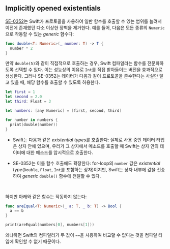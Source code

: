 ## Implicitly opened existentials

[SE-0352](https://github.com/apple/swift-evolutions/blob/main/proposals/0352-implicit-open-existentials.md)는 Swift가 프로토콜을 사용하여 일반 함수를 호출할 수 있는 범위를 늘려서 이전에 존재했던 다소 이상한 장벽을 제거한다. 예를 들어, 다음은 모든 종류의 `Numeric`으로 작동할 수 있는 *generic* 함수다:

```swift
func double<T: Numeric>(_ number: T) -> T {
  number * 2
}
```

만약 `double(5)`와 같이 직접적으로 호출하는 경우, Swift 컴파일러는 함수를 전문화하도록 선택할 수 있다. 이는 성능상의 이유로 `Int`를 직접 받아들이는 버전을 효과적으로 생성한다. 그러나 SE-0352는 데이터가 다음과 같이 프로토콜을 준수한다는 사실만 알고 있을 때, 해당 함수를 호출할 수 있도록 허용한다.

```swift
let first = 1
let second = 2.0
let third: Float = 3

let numbers: [any Numeric] = [first, second, third]

for number in numbers {
  print(double(number))
}
```

- Swift는 다음과 같은 *existential types*를 호출한다: 실제로 사용 중인 데이터 타입은 상자 안에 있으며, 우리가 그 상자에서 메소드를 호출할 때 Swift는 상자 안의 데이터에 대한 메소드를 암시적으로 호출한다. 

- SE-0352는 이를 함수 호출에도 확장한다: for-loop의 `number` 값은 *existential type*(`Double`, `Float`, `Int`를 포함하는 상자)이지만, Swift는 상자 내부에 값을 전송하여 *generic* `double()` 함수에 전달할 수 있다.

&nbsp;

하지만 아래와 같은 함수는 작동하지 않는다:

```swift
func areEqual<T: Numeric>(_ a: T, _ b: T) -> Bool {
  a == b
}

print(areEqual(numbers[0], numbers[1]))
```

왜냐하면 Swift의 컴파일러가 두 값이 `==`을 사용하여 비교할 수 없다는 것을 컴파일 타입에 확인할 수 없기 때문이다.